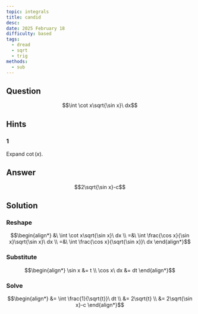 ```yaml
---
topic: integrals
title: candid
desc: 
date: 2025 February 18
difficulty: based
tags:
  - dread
  - sqrt
  - trig
methods:
  - sub
---
```



## Question
```math
\int \cot x\sqrt{\sin x}\ dx
```


## Hints

### 1
Expand $\cot(x)$.


## Answer
```math
2\sqrt{\sin x}-c
```


## Solution

### Reshape
```math
\begin{align*}
  &\ \int \cot x\sqrt{\sin x}\ dx
  \\ =&\ \int \frac{\cos x}{\sin x}\sqrt{\sin x}\ dx
  \\ =&\ \int \frac{\cos x}{\sqrt{\sin x}}\ dx
\end{align*}
```

### Substitute
```math
\begin{align*}
  \sin x &= t
  \\ \cos x\ dx &= dt
\end{align*}
```

### Solve
```math
\begin{align*}
  &= \int \frac{1}{\sqrt{t}}\ dt
  \\ &= 2\sqrt{t}
  \\ &= 2\sqrt{\sin x}-c
\end{align*}
```
